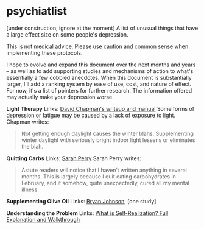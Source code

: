# psychiatlist
[under construction; ignore at the moment]
A list of unusual things that have a large effect size on some people's depression.

This is not medical advice. Please use caution and common sense when implementing these protocols. 

I hope to evolve and expand this document over the next months and years – as well as to add supporting studies and mechanisms of action to what's essentially a few cobbled anecdotes. When this document is substantially larger, I'll add a ranking system by ease of use, cost, and nature of effect. For now, it's a list of pointers for further research. The information offered may actually make your depression worse.

**Light Therapy**
Links: [David Chapman's writeup and manual](https://meaningness.com/sad-light-led-lux)
Some forms of depression or fatigue may be caused by a lack of exposure to light. Chapman writes:
> Not getting enough daylight causes the winter blahs. Supplementing winter daylight with seriously bright indoor light lessens or eliminates the blah.

**Quitting Carbs**
Links: [Sarah Perry](https://www.ribbonfarm.com/2019/08/15/meaning-as-ambiguity/)
Sarah Perry writes:
> Astute readers will notice that I haven’t written anything in several months. This is largely because I quit eating carbohydrates in February, and it somehow, quite unexpectedly, cured all my mental illness.

**Supplementing Olive Oil**
Links: [Bryan Johnson](), [one study]

**Understanding the Problem**
Links: [What is Self-Realization? Full Explanation and Walkthrough](https://www.youtube.com/watch?v=F_8hbv3G1Q8)
